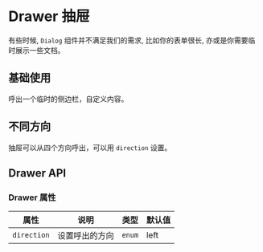 # Drawer 抽屉

有些时候, `Dialog` 组件并不满足我们的需求, 比如你的表单很长, 亦或是你需要临时展示一些文档。

## 基础使用

呼出一个临时的侧边栏，自定义内容。

<demo vue="../../example/drawer/base.vue"></demo>

## 不同方向

抽屉可以从四个方向呼出，可以用 `direction` 设置。

<demo vue="../../example/drawer/direction.vue"></demo>

## Drawer API

### Drawer 属性

| 属性        | 说明           | 类型                                              | 默认值 |
| ----------- | -------------- | ------------------------------------------------- | ------ |
| `direction` | 设置呼出的方向 | `enum`<Tool value="left,top,right,bottom"></Tool> | left   |
